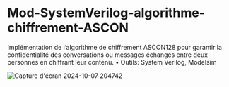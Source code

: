 # Mod-SystemVerilog-algorithme-chiffrement-ASCON
Implémentation de l’algorithme de chiffrement ASCON128 pour garantir la confidentialité des conversations ou messages échangés entre deux personnes en chiffrant leur contenu. 
• Outils: System Verilog, Modelsim

![Capture d'écran 2024-10-07 204742](https://github.com/user-attachments/assets/b744a4e8-aca2-4333-abdc-914a50a77c14)
